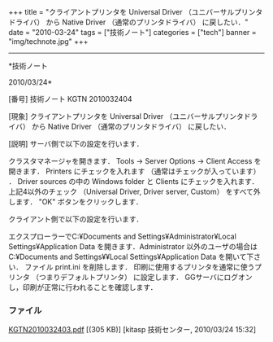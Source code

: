 ﻿+++
title = "クライアントプリンタを Universal Driver （ユニバーサルプリンタドライバ） から Native Driver （通常のプリンタドライバ） に戻したい．"
date = "2010-03-24"
tags = ["技術ノート"]
categories = ["tech"]
banner = "img/technote.jpg"
+++

-----------------------------------------------------------------------------------------------------------------------------

*技術ノート

2010/03/24*


[番号]
技術ノート KGTN 2010032404

[現象]
クライアントプリンタを Universal Driver （ユニバーサルプリンタドライバ）
から Native Driver （通常のプリンタドライバ） に戻したい．

[説明]
サーバ側で以下の設定を行います．

クラスタマネージャを開きます．
Tools → Server Options → Client Access を開きます．
Printers にチェックを入れます （通常はチェックが入っています） ．
Driver sources の中の Windows folder と Clients にチェックを入れます．
上記4以外のチェック （Universal Driver, Driver server, Custom）
をすべて外します．
"OK" ボタンをクリックします．

クライアント側で以下の設定を行います．

エクスプローラーでC:¥Documents and Settings¥Administrator¥Local
Settings¥Application Data を開きます．Administrator
以外のユーザの場合はC:¥Documents and Settings¥¥Local
Settings¥Application Data を開いて下さい．
ファイル print.ini を削除します．
印刷に使用するプリンタを通常に使うプリンタ （つまりデフォルトプリンタ）
に設定します．
GGサーバにログオンし，印刷が正常に行われることを確認します．


### ファイル

 
 


[KGTN2010032403.pdf](http://techreport.kitasp.net/attachments/download/104/KGTN2010032403.pdf)
 [(305 KB)] [kitasp 技術センター, 2010/03/24
15:32]


 


 

